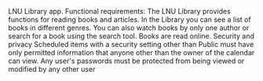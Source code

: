 LNU Library app. 
Functional requirements: The LNU Library provides functions for reading books and articles. In the Library you can see a list of books in different genres. You can also watch books by only one author or search for a book using the search tool. Books are read online.
Security and privacy Scheduled items with a security setting other than Public must have only permitted information that anyone other than the owner of the calendar can view. Any user's passwords must be protected from being viewed or modified by any other user
